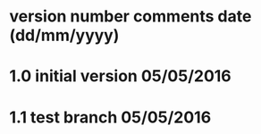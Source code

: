 # version number    comments                    date (dd/mm/yyyy)
# 1.0               initial version             05/05/2016
# 1.1               test branch                 05/05/2016
